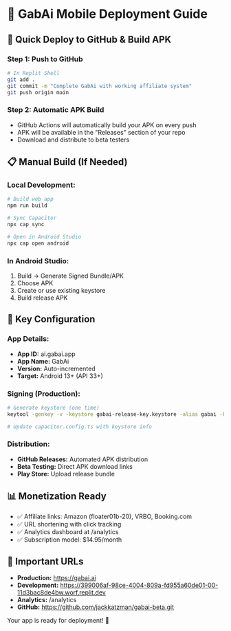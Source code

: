 # 📱 GabAi Mobile Deployment Guide

## 🚀 Quick Deploy to GitHub & Build APK

### Step 1: Push to GitHub
```bash
# In Replit Shell
git add .
git commit -m "Complete GabAi with working affiliate system"
git push origin main
```

### Step 2: Automatic APK Build
- GitHub Actions will automatically build your APK on every push
- APK will be available in the "Releases" section of your repo
- Download and distribute to beta testers

## 📋 Manual Build (If Needed)

### Local Development:
```bash
# Build web app
npm run build

# Sync Capacitor
npx cap sync

# Open in Android Studio
npx cap open android
```

### In Android Studio:
1. Build → Generate Signed Bundle/APK
2. Choose APK
3. Create or use existing keystore
4. Build release APK

## 🔧 Key Configuration

### App Details:
- **App ID:** ai.gabai.app
- **App Name:** GabAi
- **Version:** Auto-incremented
- **Target:** Android 13+ (API 33+)

### Signing (Production):
```bash
# Generate keystore (one time)
keytool -genkey -v -keystore gabai-release-key.keystore -alias gabai -keyalg RSA -keysize 2048 -validity 10000

# Update capacitor.config.ts with keystore info
```

### Distribution:
- **GitHub Releases:** Automated APK distribution
- **Beta Testing:** Direct APK download links
- **Play Store:** Upload release bundle

## 📊 Monetization Ready
- ✅ Affiliate links: Amazon (floater01b-20), VRBO, Booking.com
- ✅ URL shortening with click tracking
- ✅ Analytics dashboard at /analytics
- ✅ Subscription model: $14.95/month

## 🔗 Important URLs
- **Production:** https://gabai.ai
- **Development:** https://399006af-98ce-4004-809a-fd955a60de01-00-11d3bac8de4bw.worf.replit.dev
- **Analytics:** /analytics
- **GitHub:** https://github.com/jackkatzman/gabai-beta.git

Your app is ready for deployment! 🎉
